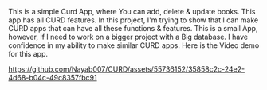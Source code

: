 This is a simple Curd App, where You can add, delete & update books. This app has all CURD features.
In this project, I'm trying to show that I can make CURD apps that can have all these functions & features. 
This is a small App, however, If I need to work on a bigger project with a Big database.
 I have confidence in my ability to make similar CURD apps. Here is the Video demo for this app.


https://github.com/Nayab007/CURD/assets/55736152/35858c2c-24e2-4d68-b04c-49c8357fbc91

